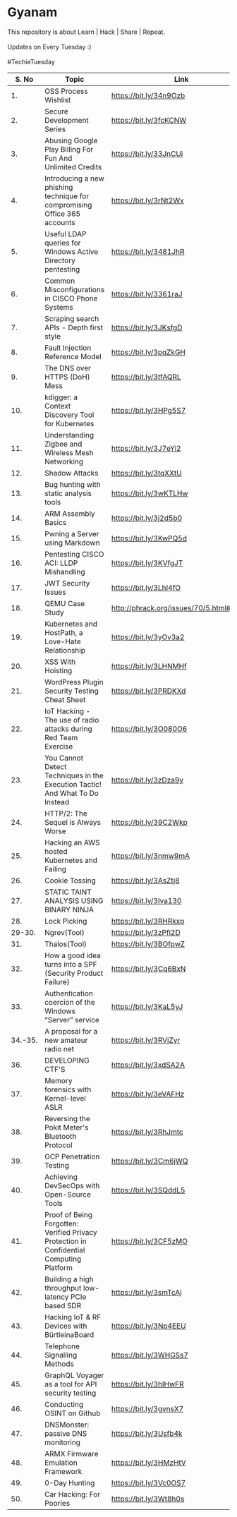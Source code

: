 # Gyanam
This repository is about Learn | Hack | Share | Repeat. 
<br><br>Updates on Every Tuesday :)<br> <br>
#TechieTuesday
<br>
<smart-table>
        <table>
            <thead>
                <tr>
                    <th scope="col">S. No</th>
                    <th scope="col">Topic</th>
                    <th scope="col">Link</th>
                  </tr>
            </thead>
            <tbody>
              <td>1.</td><td>OSS Process Wishlist</td><td>https://bit.ly/34n9Ozb</td></tr>
              <td>2.</td><td>Secure Development Series</td><td>https://bit.ly/3fcKCNW</td></tr>
              <td>3.</td><td>Abusing Google Play Billing For Fun And Unlimited Credits</td><td>https://bit.ly/33JnCUi</td></tr>
              <td>4.</td><td>Introducing a new phishing technique for compromising Office 365 accounts</td><td>https://bit.ly/3rNt2Wx</td></tr>
              <td>5.</td><td>Useful LDAP queries for Windows Active Directory pentesting</td><td>https://bit.ly/3481JhR</td></tr>
              <td>6.</td><td>Common Misconfigurations in CISCO Phone Systems</td><td>https://bit.ly/3361raJ</td></tr>
              <td>7.</td><td>Scraping search APIs - Depth first style</td><td>https://bit.ly/3JKsfgD</td></tr>
              <td>8.</td><td>Fault Injection Reference Model</td><td>https://bit.ly/3pqZkGH</td></tr>
              <td>9.</td><td>The DNS over HTTPS (DoH) Mess</td><td>https://bit.ly/3tfAQRL</td></tr>
              <td>10.</td><td>kdigger: a Context Discovery Tool for Kubernetes</td><td>https://bit.ly/3HPg5S7</td></tr>
              <td>11.</td><td>Understanding Zigbee and Wireless Mesh Networking</td><td>https://bit.ly/3J7eYi2</td></tr>
              <td>12.</td><td>Shadow Attacks</td><td>https://bit.ly/3tqXXtU</td></tr>
              <td>13.</td><td>Bug hunting with static analysis tools</td><td>https://bit.ly/3wKTLHw</td></tr>
              <td>14.</td><td>ARM Assembly Basics</td><td>https://bit.ly/3j2d5b0</td></tr>
              <td>15.</td><td>Pwning a Server using Markdown</td><td>https://bit.ly/3KwPQ5d</td></tr>
              <td>16.</td><td>Pentesting CISCO ACI: LLDP Mishandling</td><td>https://bit.ly/3KVfgJT</td></tr>
              <td>17.</td><td>JWT Security Issues</td><td>https://bit.ly/3LhI4fO</td></tr>
              <td>18.</td><td>QEMU Case Study</td><td>http://phrack.org/issues/70/5.html#article</td></tr>
              <td>19.</td><td>Kubernetes and HostPath, a Love-Hate Relationship</td><td>https://bit.ly/3yOv3a2</td></tr>
              <td>20.</td><td>XSS With Hoisting</td><td>https://bit.ly/3LHNMHf</td></tr>
              <td>21.</td><td>WordPress Plugin Security Testing Cheat Sheet</td><td>https://bit.ly/3PRDKXd</td></tr>
              <td>22.</td><td>IoT Hacking - The use of radio attacks during Red Team Exercise</td><td>https://bit.ly/3O080O6</td></tr>
              <td>23.</td><td>You Cannot Detect Techniques in the Execution Tactic! And What To Do Instead</td><td>https://bit.ly/3zDza9y</td></tr>
              <td>24.</td><td>HTTP/2: The Sequel is Always Worse</td><td>https://bit.ly/39C2Wkp</td></tr>
              <td>25.</td><td>Hacking an AWS hosted Kubernetes and Failing</td><td>https://bit.ly/3nmw9mA</td></tr>
              <td>26.</td><td>Cookie Tossing</td><td>https://bit.ly/3AsZtj8</td></tr>
              <td>27.</td><td>STATIC TAINT ANALYSIS USING BINARY NINJA</td><td>https://bit.ly/3Iva130</td></tr>
              <td>28.</td><td>Lock Picking</td><td>https://bit.ly/3RHRkxp</td></tr>
              <td>29-30.</td><td>Ngrev(Tool)</td><td>https://bit.ly/3zPfi2D</td></tr>
              <td>31.</td><td>Thalos(Tool)</td><td>https://bit.ly/3BOfpwZ</td></tr>
              <td>32.</td><td>How a good idea turns into a SPF (Security Product Failure)</td><td>https://bit.ly/3Cq6BxN</td></tr>
              <td>33.</td><td>Authentication coercion of the Windows “Server” service</td><td>https://bit.ly/3KaL5yJ</td></tr>
              <td>34.-35.</td><td>A proposal for a new amateur radio net</td><td>https://bit.ly/3RVjZyr</td></tr>
              <td>36.</td><td>DEVELOPING CTF'S</td><td>https://bit.ly/3xdSA2A</td></tr>
              <td>37.</td><td>Memory forensics with Kernel-level ASLR</td><td>https://bit.ly/3eVAFHz</td></tr>
              <td>38.</td><td>Reversing the Pokit Meter's Bluetooth Protocol</td><td>https://bit.ly/3RhJmtc</td></tr>
              <td>39.</td><td>GCP Penetration Testing</td><td>https://bit.ly/3Cm6jWQ</td></tr>
              <td>40.</td><td>Achieving DevSecOps with Open-Source Tools</td><td>https://bit.ly/3SQddL5</td></tr>
              <td>41.</td><td>Proof of Being Forgotten: Verified Privacy Protection in Confidential Computing Platform</td><td>https://bit.ly/3CF5zMO</td></tr>
              <td>42.</td><td>Building a high throughput low-latency PCIe based SDR</td><td>https://bit.ly/3smTcAj</td></tr>
              <td>43.</td><td>Hacking IoT & RF Devices with BürtleinaBoard</td><td>https://bit.ly/3Np4EEU</td></tr>
              <td>44.</td><td>Telephone Signalling Methods</td><td>https://bit.ly/3WHGSs7</td></tr>
              <td>45.</td><td>GraphQL Voyager as a tool for API security testing</td><td>https://bit.ly/3hIHwFR</td></tr>
              <td>46.</td><td>Conducting OSINT on Github</td><td>https://bit.ly/3gvnsX7</td></tr>
              <td>47.</td><td>DNSMonster: passive DNS monitoring</td><td>https://bit.ly/3Usfb4k</td></tr>
              <td>48.</td><td>ARMX Firmware Emulation Framework</td><td>https://bit.ly/3HMzHtV</td></tr>
              <td>49.</td><td>0-Day Hunting</td><td>https://bit.ly/3Vc0OS7</td></tr>
              <td>50.</td><td>Car Hacking: For Poories</td><td>https://bit.ly/3Wt8h0s</td></tr>
             </tbody>
        </table>
</smart-table>
